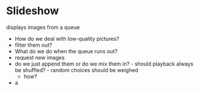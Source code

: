 # Slideshow
displays images from a queue

 - How do we deal with low-quality pictures?
  - filter them out?
 - What do we do when the queue runs out?
  - request new images
   - do we just append them or do we mix them in?
    - should playback always be shuffled?
	- random choices should be weighed
	 - how?
 - a
